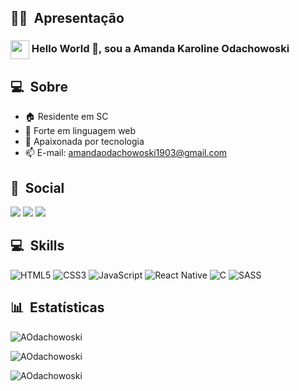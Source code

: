 ## 🙆‍♂️ &nbsp;Apresentação

<h3> <img src='https://github.githubassets.com/images/mona-loading-default.gif' width='30px' style='vertical-align:middle'> Hello World 👋, sou a Amanda Karoline Odachowoski</h3>

## 💻 &nbsp;Sobre

- 🏠 Residente em SC
- 💪 Forte em linguagem web
- 🚀 Apaixonada por tecnologia
- 📫 E-mail: amandaodachowoski1903@gmail.com

## 👥 &nbsp;Social

<a href="https://www.linkedin.com/in/amandaodachowoski/" target="_blank"><img src="https://img.shields.io/badge/-LinkedIn-%230077B5?style=for-the-badge&logo=linkedin&logoColor=white" target="_blank"></a>
<a href="AOdachowoski#8925" target="_blank"><img src="https://img.shields.io/badge/Discord-7289DA?style=for-the-badge&logo=discord&logoColor=white" target="_blank"></a>
<a href = "mailto:amandaodachowoski1903@gmail.com"><img src="https://img.shields.io/badge/-Gmail-%23333?style=for-the-badge&logo=gmail&logoColor=white" target="_blank"></a>

## 💻 &nbsp;Skills

![HTML5](https://img.shields.io/badge/html5-%23E34F26.svg?style=for-the-badge&logo=html5&logoColor=white)
![CSS3](https://img.shields.io/badge/css3-%231572B6.svg?style=for-the-badge&logo=css3&logoColor=white)
![JavaScript](https://img.shields.io/badge/javascript-%23323330.svg?style=for-the-badge&logo=javascript&logoColor=%23F7DF1E)
![React Native](https://img.shields.io/badge/react_native-%2320232a.svg?style=for-the-badge&logo=react&logoColor=%2361DAFB)
![C](https://img.shields.io/badge/c-%2300599C.svg?style=for-the-badge&logo=c&logoColor=white)
![SASS](https://img.shields.io/badge/SASS-hotpink.svg?style=for-the-badge&logo=SASS&logoColor=white)

## 📊 &nbsp;Estatísticas

<img align="center"
    src="https://github-readme-stats.vercel.app/api/top-langs?username=AOdachowoski&show_icons=true&locale=en&bg_color=0d1117&text_color=ffffff&layout=compact"
    alt="AOdachowoski" 
    bg_color=#808080/>

<img align="center" src="https://github-readme-stats.vercel.app/api?username=AOdachowoski&show_icons=true&locale=en&bg_color=0d1117&text_color=ffffff&repo=convoychat"
    alt="AOdachowoski" />

<img align="center" src="https://github-readme-streak-stats.herokuapp.com/?user=AOdachowoski&theme=dark&background=0d1117&date_format=M%20j%5B%2C%20Y%5D" alt="AOdachowoski" />
